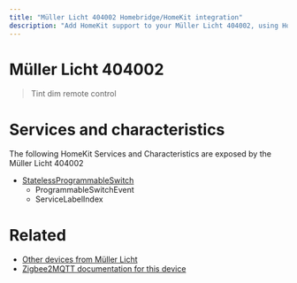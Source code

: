 ```yaml
---
title: "Müller Licht 404002 Homebridge/HomeKit integration"
description: "Add HomeKit support to your Müller Licht 404002, using Homebridge, Zigbee2MQTT and homebridge-z2m."
---
```

<!---
This file has been GENERATED using src/docgen/docgen.ts
DO NOT EDIT THIS FILE MANUALLY!
-->
# Müller Licht 404002
> Tint dim remote control


# Services and characteristics
The following HomeKit Services and Characteristics are exposed by
the Müller Licht 404002

* [StatelessProgrammableSwitch](../../action.md)
  * ProgrammableSwitchEvent
  * ServiceLabelIndex


# Related
* [Other devices from Müller Licht](../index.md#müller_licht)
* [Zigbee2MQTT documentation for this device](https://www.zigbee2mqtt.io/devices/404002.html)